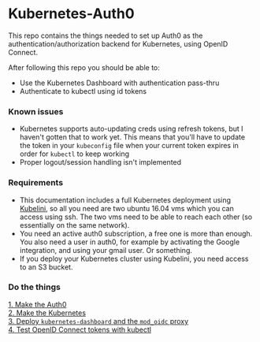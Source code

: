 # Kubernetes-Auth0

This repo contains the things needed to set up Auth0 as the authentication/authorization backend for Kubernetes, using OpenID Connect.

After following this repo you should be able to:
- Use the Kubernetes Dashboard with authentication pass-thru
- Authenticate to kubectl using id tokens

### Known issues
- Kubernetes supports auto-updating creds using refresh tokens, but I haven't gotten that to work yet. This means that you'll have to update the token in your `kubeconfig` file when your current token expires in order for `kubectl` to keep working
- Proper logout/session handling isn't implemented

### Requirements
- This documentation includes a full Kubernetes deployment using [Kubelini](https://github.com/trondhindenes/Kubelini), so all you need are two ubuntu 16.04 vms which you can access using ssh. The two vms need to be able to reach each other (so essentially on the same network).
- You need an active auth0 subscription, a free one is more than enough. You also need a user in auth0, for example by activating the Google integration, and using your gmail user. Or something.
- If you deploy your Kubernetes cluster using Kubelini, you need access to an S3 bucket.

### Do the things
[1. Make the Auth0](docs/01-auth0.md)   
[2. Make the Kubernetes](docs/02-kubernetes.md)   
[3. Deploy `kubernetes-dashboard` and the `mod_oidc` proxy](docs/03-dashboard.md)   
[4. Test OpenID Connect tokens with kubectl](docs/04-tokens.md)
